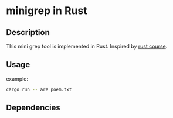 # minigrep in Rust

## Description

This mini grep tool is implemented in Rust. Inspired by [rust course](https://course.rs/about-book.html).

## Usage


example:
```bash
cargo run -- are poem.txt
```

## Dependencies
